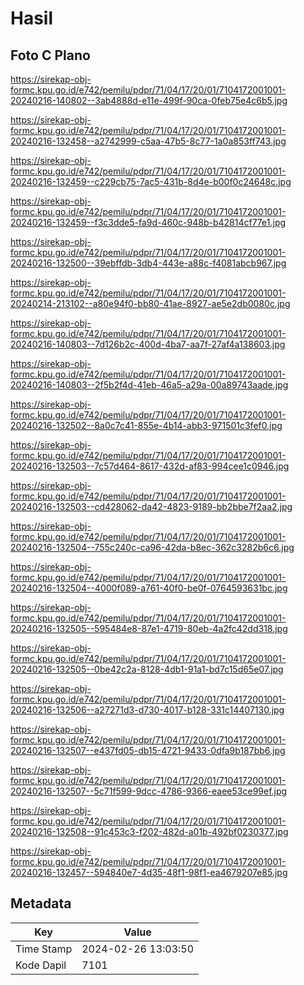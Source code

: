 # Hasil

## Foto C Plano

https://sirekap-obj-formc.kpu.go.id/e742/pemilu/pdpr/71/04/17/20/01/7104172001001-20240216-140802--3ab4888d-e11e-499f-90ca-0feb75e4c6b5.jpg

https://sirekap-obj-formc.kpu.go.id/e742/pemilu/pdpr/71/04/17/20/01/7104172001001-20240216-132458--a2742999-c5aa-47b5-8c77-1a0a853ff743.jpg

https://sirekap-obj-formc.kpu.go.id/e742/pemilu/pdpr/71/04/17/20/01/7104172001001-20240216-132459--c229cb75-7ac5-431b-8d4e-b00f0c24648c.jpg

https://sirekap-obj-formc.kpu.go.id/e742/pemilu/pdpr/71/04/17/20/01/7104172001001-20240216-132459--f3c3dde5-fa9d-460c-948b-b42814cf77e1.jpg

https://sirekap-obj-formc.kpu.go.id/e742/pemilu/pdpr/71/04/17/20/01/7104172001001-20240216-132500--39ebffdb-3db4-443e-a88c-f4081abcb967.jpg

https://sirekap-obj-formc.kpu.go.id/e742/pemilu/pdpr/71/04/17/20/01/7104172001001-20240214-213102--a80e94f0-bb80-41ae-8927-ae5e2db0080c.jpg

https://sirekap-obj-formc.kpu.go.id/e742/pemilu/pdpr/71/04/17/20/01/7104172001001-20240216-140803--7d126b2c-400d-4ba7-aa7f-27af4a138603.jpg

https://sirekap-obj-formc.kpu.go.id/e742/pemilu/pdpr/71/04/17/20/01/7104172001001-20240216-140803--2f5b2f4d-41eb-46a5-a29a-00a89743aade.jpg

https://sirekap-obj-formc.kpu.go.id/e742/pemilu/pdpr/71/04/17/20/01/7104172001001-20240216-132502--8a0c7c41-855e-4b14-abb3-971501c3fef0.jpg

https://sirekap-obj-formc.kpu.go.id/e742/pemilu/pdpr/71/04/17/20/01/7104172001001-20240216-132503--7c57d464-8617-432d-af83-994cee1c0946.jpg

https://sirekap-obj-formc.kpu.go.id/e742/pemilu/pdpr/71/04/17/20/01/7104172001001-20240216-132503--cd428062-da42-4823-9189-bb2bbe7f2aa2.jpg

https://sirekap-obj-formc.kpu.go.id/e742/pemilu/pdpr/71/04/17/20/01/7104172001001-20240216-132504--755c240c-ca96-42da-b8ec-362c3282b6c6.jpg

https://sirekap-obj-formc.kpu.go.id/e742/pemilu/pdpr/71/04/17/20/01/7104172001001-20240216-132504--4000f089-a761-40f0-be0f-0764593631bc.jpg

https://sirekap-obj-formc.kpu.go.id/e742/pemilu/pdpr/71/04/17/20/01/7104172001001-20240216-132505--595484e8-87e1-4719-80eb-4a2fc42dd318.jpg

https://sirekap-obj-formc.kpu.go.id/e742/pemilu/pdpr/71/04/17/20/01/7104172001001-20240216-132505--0be42c2a-8128-4db1-91a1-bd7c15d65e07.jpg

https://sirekap-obj-formc.kpu.go.id/e742/pemilu/pdpr/71/04/17/20/01/7104172001001-20240216-132506--a27271d3-d730-4017-b128-331c14407130.jpg

https://sirekap-obj-formc.kpu.go.id/e742/pemilu/pdpr/71/04/17/20/01/7104172001001-20240216-132507--e437fd05-db15-4721-9433-0dfa9b187bb6.jpg

https://sirekap-obj-formc.kpu.go.id/e742/pemilu/pdpr/71/04/17/20/01/7104172001001-20240216-132507--5c71f599-9dcc-4786-9366-eaee53ce99ef.jpg

https://sirekap-obj-formc.kpu.go.id/e742/pemilu/pdpr/71/04/17/20/01/7104172001001-20240216-132508--91c453c3-f202-482d-a01b-492bf0230377.jpg

https://sirekap-obj-formc.kpu.go.id/e742/pemilu/pdpr/71/04/17/20/01/7104172001001-20240216-132457--594840e7-4d35-48f1-98f1-ea4679207e85.jpg


## Metadata

| Key        | Value               |
| ---------- | ------------------- |
| Time Stamp | 2024-02-26 13:03:50 |
| Kode Dapil | 7101                |



